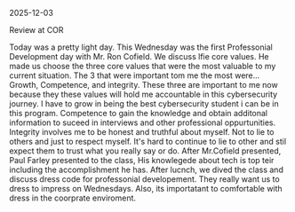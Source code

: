 2025-12-03  

Review at COR

Today was a pretty light day. This Wednesday was the first Professonial Development day with Mr. Ron Cofield. We discuss lfie core values. He made us choose the three core values that were the most valuable to my current situation. The 3 that were important tom me the most were... Growth, Competence, and integrity. These three are important to me now because they these values will hold me accountable in this cybersecurity journey. I have to grow in being the best cybersecurity student i can be in this program. Competence to gain the knowledge and obtain additonal information to suceed in interviews and other professional oppurtunities. Integrity involves me to be honest and truthful about myself. Not to lie to others and just to respect myself. It's hard to continue to lie to other and stil expect them to trust what you really say or do. After Mr.Cofield presented, Paul Farley presented to the class, His knowlegede about tech is top teir including the accomplishment he has. After lucnch, we dived the class and discuss dress code for professonial developement. They really want us to dress to impress on Wednesdays. Also, its importatant to comfortable with dress in the coorprate enviroment. 
